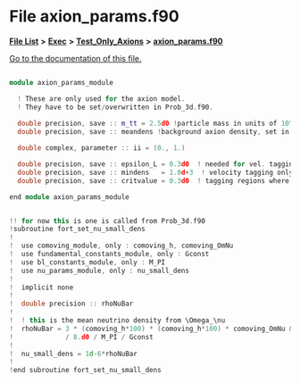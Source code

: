 
# File axion\_params.f90

[**File List**](files.md) **>** [**Exec**](dir_43a12cefb7942b6f49b5b628aafd3192.md) **>** [**Test\_Only\_Axions**](dir_eb24725df855cf6c732a19e4912f662a.md) **>** [**axion\_params.f90**](Exec_2Test__Only__Axions_2axion__params_8f90.md)

[Go to the documentation of this file.](Exec_2Test__Only__Axions_2axion__params_8f90.md) 


````cpp

module axion_params_module

  ! These are only used for the axion model.
  ! They have to be set/overwritten in Prob_3d.f90.
  
  double precision, save :: m_tt = 2.5d0 !particle mass in units of 10^(-22) eV
  double precision, save :: meandens !background axion density, set in ca_initdata

  double complex, parameter :: ii = (0., 1.)   

  double precision, save :: epsilon_L = 0.3d0  ! needed for vel. tagging (cf. Loehner 1987)
  double precision, save :: mindens   = 1.0d+3  ! velocity tagging only in regions where (density > mindens)
  double precision, save :: critvalue = 0.3d0  ! tagging regions where error indicator 0<=err_ind<1 (cf. Loehner 1987 eq.4) is larger then critvalue

end module axion_params_module


!! for now this is one is called from Prob_3d.f90
!subroutine fort_set_nu_small_dens
!  
!  use comoving_module, only : comoving_h, comoving_OmNu
!  use fundamental_constants_module, only : Gconst
!  use bl_constants_module, only : M_PI
!  use nu_params_module, only : nu_small_dens
!
!  implicit none
!
!  double precision :: rhoNuBar
!
!  ! this is the mean neutrino density from \Omega_\nu
!  rhoNuBar = 3 * (comoving_h*100) * (comoving_h*100) * comoving_OmNu &
!             / 8.d0 / M_PI / Gconst
!
!  nu_small_dens = 1d-6*rhoNuBar
!
!end subroutine fort_set_nu_small_dens




````

